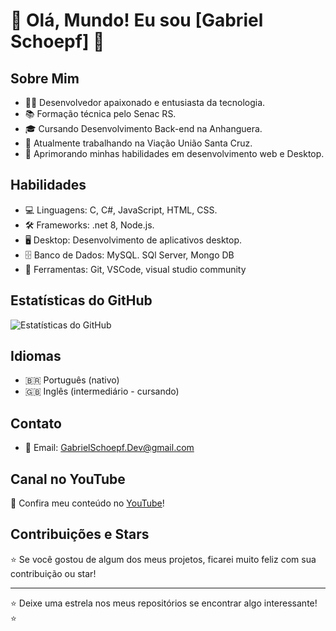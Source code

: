 # 👋 Olá, Mundo! Eu sou [Gabriel Schoepf] 🚀

## Sobre Mim
- 👨‍💻 Desenvolvedor apaixonado e entusiasta da tecnologia.
- 📚 Formação técnica pelo Senac RS.
- 🎓 Cursando Desenvolvimento Back-end na Anhanguera.
- 🚀 Atualmente trabalhando na Viação União Santa Cruz.
- 🌱 Aprimorando minhas habilidades em desenvolvimento web e Desktop.

## Habilidades
- 💻 Linguagens: C, C#, JavaScript, HTML, CSS.
- 🛠️ Frameworks: .net 8, Node.js.
- 🖥️ Desktop: Desenvolvimento de aplicativos desktop.
- 🗄️ Banco de Dados: MySQL. SQl Server, Mongo DB
- 🔧 Ferramentas: Git, VSCode, visual studio community

<!-- ## Projetos em Destaque
- 🚀 [Projeto 1](link-para-o-projeto-1): Descrição curta.
- 🌐 [Projeto 2](link-para-o-projeto-2): Descrição curta.
- 📱 [Projeto 3](link-para-o-projeto-3): Descrição curta. 

- 🔗 LinkedIn: [Seu Nome no LinkedIn](link-para-o-linkedin)
-->


## Estatísticas do GitHub
![Estatísticas do GitHub](https://github-readme-stats.vercel.app/api?username=Gabriel05Schoepf&show_icons=true&theme=dark)

## Idiomas
- 🇧🇷 Português (nativo)
- 🇬🇧 Inglês (intermediário - cursando)

## Contato
- 📧 Email: [GabrielSchoepf.Dev@gmail.com](mailto:GabrielSchoepf.Dev@gmail.com)


## Canal no YouTube
🎥 Confira meu conteúdo no [YouTube](https://www.youtube.com/@cafeecompilacao)!

## Contribuições e Stars
⭐️ Se você gostou de algum dos meus projetos, ficarei muito feliz com sua contribuição ou star!

---

⭐️ Deixe uma estrela nos meus repositórios se encontrar algo interessante! ⭐️
